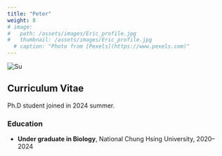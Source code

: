 ```yaml
---
title: "Peter"
weight: 8
# image: 
#   path: /assets/images/Eric_profile.jpg
#   thumbnail: /assets/images/Eric_profile.jpg
  # caption: "Photo from [Pexels](https://www.pexels.com)"
---
```


<img src="{{ '/assets/images/peter.jpg' | relative_url }}" alt="Su" style="max-width: 300px; height: auto;">

## Curriculum Vitae
Ph.D student joined in 2024 summer.

### Education
- **Under graduate in Biology**, National Chung Hsing University, 2020–2024

<!-- ### Experience
- **Research Assistant**, XYZ Lab, 2018–Present
  - Conducted research on scRNA-seq and transcriptomics.

### Publications
- **Chen, B.J., et al.** (2021). "Title of Paper." *Jou -->